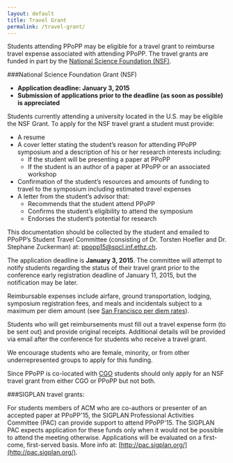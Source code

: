 ```yaml
---
layout: default
title: Travel Grant
permalink: /travel-grant/
---
```


Students attending PPoPP may be eligible for a travel grant to reimburse travel expense associated with attending PPoPP.
The travel grants are funded in part by the [National Science Foundation (NSF)](http://www.nsf.gov/).

###National Science Foundation Grant (NSF)
* **Application deadline: January 3, 2015**
* **Submission of applications prior to the deadline (as soon as possible) is appreciated**

Students currently attending a university located in the U.S. may be eligible the NSF Grant.  To apply
for the NSF travel grant a student must provide:

* A resume
* A cover letter stating the student’s reason for attending 
  PPoPP symposium and a description of his or her research interests including:
    * If the student will be presenting a paper at PPoPP
    * If the student is an author of a paper at PPoPP
      or an associated workshop
* Confirmation of the student’s resources and amounts of funding to
  travel to the symposium including estimated travel expenses
* A letter from the student’s advisor that:
    * Recommends that the student attend PPoPP
    * Confirms the student’s eligibility to attend the symposium
    * Endorses the student’s potential for research

This documentation should be collected by the student and emailed to PPoPP’s
Student Travel Committee (consisting of Dr. Torsten Hoefler and Dr. Stephane
Zuckerman) at: <ppopp15@spcl.inf.ethz.ch>.

The application deadline is **January 3, 2015**.  The committee will attempt to notify
students regarding the status of their travel grant prior to the conference early 
registration deadline of January 11, 2015, but the notification may be later.

Reimbursable expenses include airfare, ground transportation, lodging,
symposium registration fees, and meals and incidentals subject to a maximum per
diem amount (see [San Francisco per diem rates](http://www.gsa.gov/portal/category/100120)).

Students who will get reimbursements must fill out a travel expense form (to be
sent out) and provide original receipts.  Additional details will be provided
via email after the conference for students who receive a travel grant.

We encourage students who are female, minority, or from other underrepresented
groups to apply for this funding.

Since PPoPP is co-located with [CGO](http://cgo.org/cgo2015/) students should only apply for an NSF travel grant
from either CGO or PPoPP but not both.

###SIGPLAN travel grants:

For students members of ACM who are co-authors or presenter of an accepted paper
at PPoPP'15, the SIGPLAN Professional Activities Committee (PAC) can provide
support to attend PPoPP'15. The SIGPLAN PAC expects application for these funds
only when it would not be possible to attend the meeting otherwise.
Applications will be evaluated on a first-come, first-served basis.  More info
at: [http://pac.sigplan.org/](http://pac.sigplan.org/).

